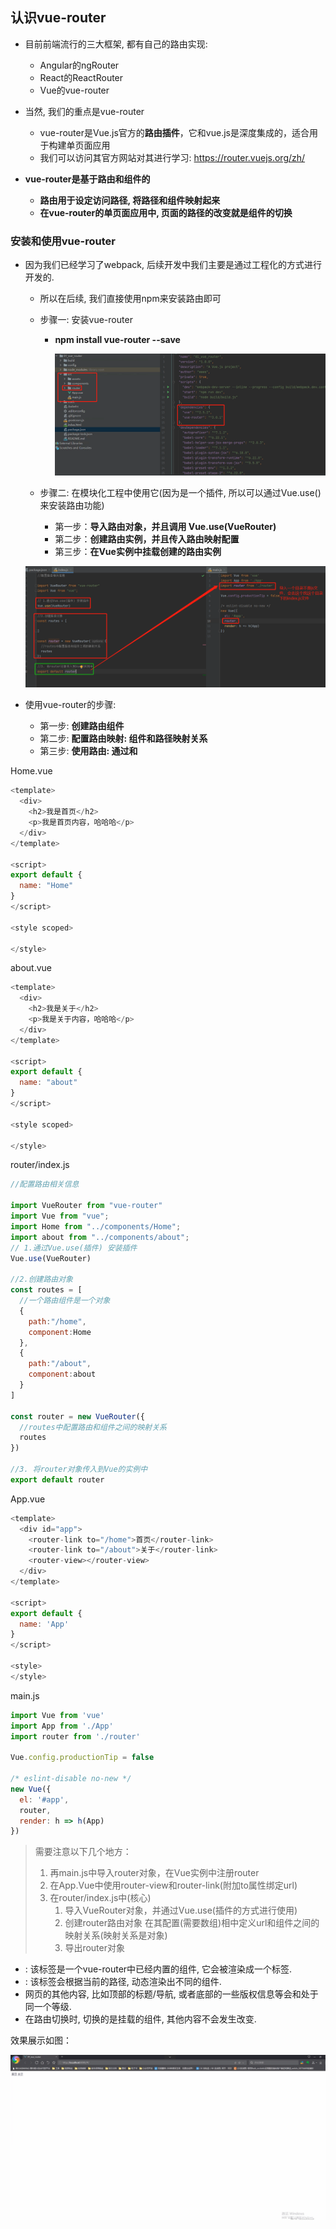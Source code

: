 ## 认识vue-router

- 目前前端流行的三大框架, 都有自己的路由实现:
  - Angular的ngRouter
  - React的ReactRouter
  - Vue的vue-router

- 当然, 我们的重点是vue-router
  - vue-router是Vue.js官方的**路由插件**，它和vue.js是深度集成的，适合用于构建单页面应用
  - 我们可以访问其官方网站对其进行学习: https://router.vuejs.org/zh/
- **vue-router是基于路由和组件的**
  - **路由用于设定访问路径, 将路径和组件映射起来**
  - **在vue-router的单页面应用中, 页面的路径的改变就是组件的切换**

###  安装和使用vue-router

- 因为我们已经学习了webpack, 后续开发中我们主要是通过工程化的方式进行开发的.

  - 所以在后续, 我们直接使用npm来安装路由即可

  - 步骤一: 安装vue-router

    - **npm install vue-router --save**

      ![企业微信截图_20210907210040](images/企业微信截图_20210907210040.png)

  - 步骤二: 在模块化工程中使用它(因为是一个插件, 所以可以通过Vue.use()来安装路由功能)

    - 第一步：**导入路由对象，并且调用 Vue.use(VueRouter)**
    - 第二步：**创建路由实例，并且传入路由映射配置**
    - 第三步：**在Vue实例中挂载创建的路由实例**

  ![企业微信截图_20210907211411](images/企业微信截图_20210907211411.png)

- 使用vue-router的步骤:

  - 第一步: **创建路由组件**
  - 第二步: **配置路由映射: 组件和路径映射关系**
  - 第三步: **使用路由: 通过<router-link>和<router-view>**

Home.vue

```js
<template>
  <div>
    <h2>我是首页</h2>
    <p>我是首页内容，哈哈哈</p>
  </div>
</template>

<script>
export default {
  name: "Home"
}
</script>

<style scoped>

</style>

```

about.vue

```js
<template>
  <div>
    <h2>我是关于</h2>
    <p>我是关于内容，哈哈哈</p>
  </div>
</template>

<script>
export default {
  name: "about"
}
</script>

<style scoped>

</style>
```

router/index.js

```js
//配置路由相关信息

import VueRouter from "vue-router"
import Vue from "vue";
import Home from "../components/Home";
import about from "../components/about";
// 1.通过Vue.use(插件) 安装插件
Vue.use(VueRouter)

//2.创建路由对象
const routes = [
  //一个路由组件是一个对象
  {
    path:"/home",
    component:Home
  },
  {
    path:"/about",
    component:about
  }
]

const router = new VueRouter({
  //routes中配置路由和组件之间的映射关系
  routes
})

//3. 将router对象传入到Vue的实例中
export default router
```

App.vue

```js
<template>
  <div id="app">
    <router-link to="/home">首页</router-link>
    <router-link to="/about">关于</router-link>
    <router-view></router-view>
  </div>
</template>

<script>
export default {
  name: 'App'
}
</script>

<style>
</style>
```

main.js

```js
import Vue from 'vue'
import App from './App'
import router from './router'

Vue.config.productionTip = false

/* eslint-disable no-new */
new Vue({
  el: '#app',
  router,
  render: h => h(App)
})
```

> 需要注意以下几个地方：
>
> 1. 再main.js中导入router对象，在Vue实例中注册router
> 2. 在App.Vue中使用router-view和router-link(附加to属性绑定url)
> 3. 在router/index.js中(核心)
>    1. 导入VueRouter对象，并通过Vue.use(插件的方式进行使用)
>    2. 创建router路由对象 在其配置(需要数组)相中定义url和组件之间的映射关系(映射关系是对象)
>    3. 导出router对象

- <router-link>: 该标签是一个vue-router中已经内置的组件, 它会被渲染成一个<a>标签.
- <router-view>: 该标签会根据当前的路径, 动态渲染出不同的组件.
- 网页的其他内容, 比如顶部的标题/导航, 或者底部的一些版权信息等会和<router-view>处于同一个等级.
- 在路由切换时, 切换的是<router-view>挂载的组件, 其他内容不会发生改变.

效果展示如图：

![动画5](images/动画5.gif)

